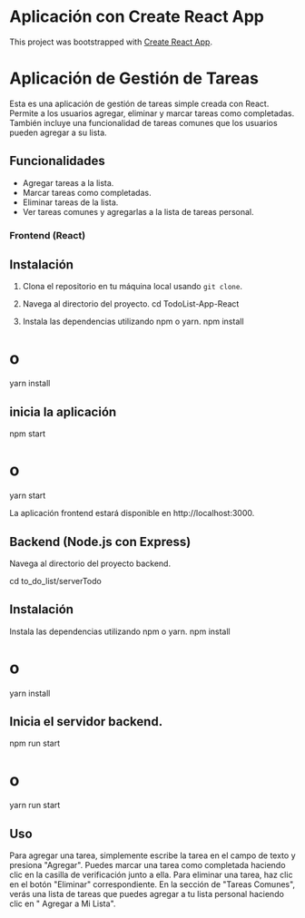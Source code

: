 # Aplicación con  Create React App

This project was bootstrapped with [Create React App](https://github.com/facebook/create-react-app).

# Aplicación de Gestión de Tareas

Esta es una aplicación de gestión de tareas simple creada con React. Permite a los usuarios agregar, eliminar y marcar
tareas como completadas. También incluye una funcionalidad de tareas comunes que los usuarios pueden agregar a su lista.

## Funcionalidades

- Agregar tareas a la lista.
- Marcar tareas como completadas.
- Eliminar tareas de la lista.
- Ver tareas comunes y agregarlas a la lista de tareas personal.

### Frontend (React)

## Instalación

1. Clona el repositorio en tu máquina local usando `git clone`.

2. Navega al directorio del proyecto.
   cd TodoList-App-React
3. Instala las dependencias utilizando npm o yarn.
   npm install

# o

yarn install

## inicia la aplicación

npm start

# o

yarn start

La aplicación frontend estará disponible en http://localhost:3000.

## Backend (Node.js con Express)

Navega al directorio del proyecto backend.

cd to_do_list/serverTodo

## Instalación

Instala las dependencias utilizando npm o yarn.
npm install

# o

yarn install

## Inicia el servidor backend.

npm run start

# o

yarn run start

## Uso

Para agregar una tarea, simplemente escribe la tarea en el campo de texto y presiona "Agregar".
Puedes marcar una tarea como completada haciendo clic en la casilla de verificación junto a ella.
Para eliminar una tarea, haz clic en el botón "Eliminar" correspondiente.
En la sección de "Tareas Comunes", verás una lista de tareas que puedes agregar a tu lista personal haciendo clic en "
Agregar a Mi Lista".
